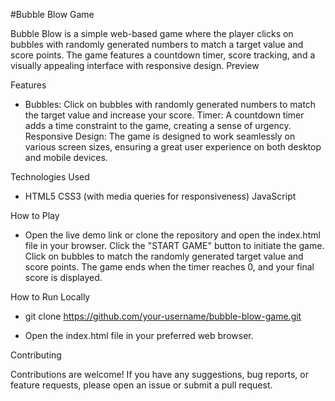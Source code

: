 #Bubble Blow Game

Bubble Blow is a simple web-based game where the player clicks on bubbles with randomly generated numbers to match a target value and score points. The game features a countdown timer, score tracking, and a visually appealing interface with responsive design.
Preview

Features

-   Bubbles: Click on bubbles with randomly generated numbers to match the target value and increase your score.
    Timer: A countdown timer adds a time constraint to the game, creating a sense of urgency.
    Responsive Design: The game is designed to work seamlessly on various screen sizes, ensuring a great user experience on both desktop and mobile devices.

Technologies Used

-   HTML5
    CSS3 (with media queries for responsiveness)
    JavaScript

How to Play

 -  Open the live demo link or clone the repository and open the index.html file in your browser.
    Click the "START GAME" button to initiate the game.
    Click on bubbles to match the randomly generated target value and score points.
    The game ends when the timer reaches 0, and your final score is displayed.

How to Run Locally

 -   git clone https://github.com/your-username/bubble-blow-game.git

 -   Open the index.html file in your preferred web browser.

Contributing

Contributions are welcome! If you have any suggestions, bug reports, or feature requests, please open an issue or submit a pull request.

